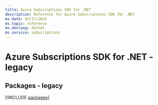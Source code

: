 ```yaml
---
title: Azure Subscriptions SDK for .NET
description: Reference for Azure Subscriptions SDK for .NET
ms.date: 02/17/2025
ms.topic: reference
ms.devlang: dotnet
ms.service: subscriptions
---
```

# Azure Subscriptions SDK for .NET - legacy
## Packages - legacy
[!INCLUDE [packages](subscriptions-index.md)]